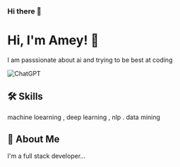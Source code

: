 ### Hi there 👋

# Hi, I'm Amey! 👋

I am passsionate about ai and trying to be best at coding

![ChatGPT](https://img.shields.io/badge/chatGPT-74aa9c?style=for-the-badge&logo=openai&logoColor=white)
## 🛠 Skills
machine loearning , deep learning , nlp . data mining
## 🚀 About Me
I'm a full stack developer...




